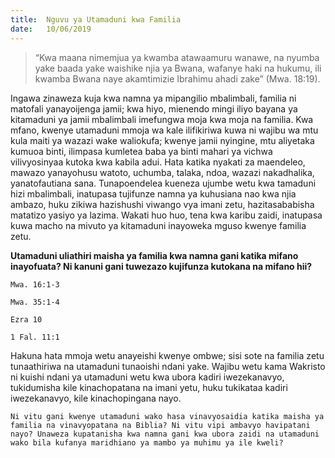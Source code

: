 ```yaml
---
title:  Nguvu ya Utamaduni kwa Familia
date:   10/06/2019
---
```


> <p></p>
> “Kwa maana nimemjua ya kwamba atawaamuru wanawe, na nyumba yake baada yake waishike njia ya Bwana, wafanye haki na hukumu, ili kwamba Bwana naye akamtimizie Ibrahimu ahadi zake” (Mwa. 18:19). 

Ingawa zinaweza kuja kwa namna ya mipangilio mbalimbali, familia ni matofali yanayoijenga jamii; kwa hiyo, mienendo mingi iliyo bayana ya kitamaduni ya jamii mbalimbali imefungwa moja kwa moja na familia. Kwa mfano, kwenye utamaduni mmoja wa kale ilifikiriwa kuwa ni wajibu wa mtu kula maiti ya wazazi wake waliokufa; kwenye jamii nyingine, mtu aliyetaka kumuoa binti, ilimpasa kumletea baba ya binti mahari ya vichwa vilivyosinyaa kutoka kwa kabila adui. Hata katika nyakati za maendeleo, mawazo yanayohusu watoto, uchumba, talaka, ndoa, wazazi nakadhalika, yanatofautiana sana. Tunapoendelea kueneza ujumbe wetu kwa tamaduni hizi mbalimbali, inatupasa tujifunze namna ya kuhusiana nao kwa njia ambazo, huku zikiwa hazishushi viwango vya imani zetu, hazitasababisha matatizo yasiyo ya lazima. Wakati huo huo, tena kwa karibu zaidi, inatupasa kuwa macho na mivuto ya kitamaduni inayoweka mguso kwenye familia zetu.

**Utamaduni uliathiri maisha ya familia kwa namna gani katika mifano inayofuata? Ni kanuni gani tuwezazo kujifunza kutokana na mifano hii?**

`Mwa. 16:1-3`

`Mwa. 35:1-4`

`Ezra 10`

`1 Fal. 11:1`

Hakuna hata mmoja wetu anayeishi kwenye ombwe; sisi sote na familia zetu tunaathiriwa na utamaduni tunaoishi ndani yake. Wajibu wetu kama Wakristo ni kuishi ndani ya utamaduni wetu kwa ubora kadiri iwezekanavyo, tukidumisha kile kinachopatana na imani yetu, huku tukikataa kadiri iwezekanavyo, kile kinachopingana nayo.

`Ni vitu gani kwenye utamaduni wako hasa vinavyosaidia katika maisha ya familia na vinavyopatana na Biblia? Ni vitu vipi ambavyo havipatani nayo? Unaweza kupatanisha kwa namna gani kwa ubora zaidi na utamaduni wako bila kufanya maridhiano ya mambo ya muhimu ya ile kweli?`